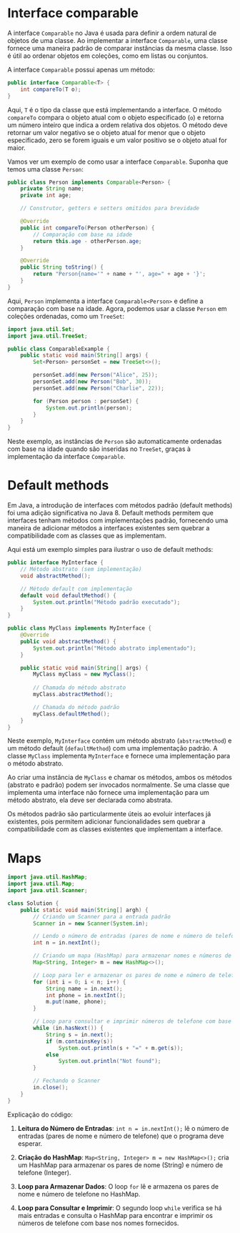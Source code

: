 # Interface comparable

A interface `Comparable` no Java é usada para definir a ordem natural de objetos de uma classe. Ao implementar a interface `Comparable`, uma classe fornece uma maneira padrão de comparar instâncias da mesma classe. Isso é útil ao ordenar objetos em coleções, como em listas ou conjuntos.

A interface `Comparable` possui apenas um método:

```java
public interface Comparable<T> {
    int compareTo(T o);
}
```

Aqui, `T` é o tipo da classe que está implementando a interface. O método `compareTo` compara o objeto atual com o objeto especificado (`o`) e retorna um número inteiro que indica a ordem relativa dos objetos. O método deve retornar um valor negativo se o objeto atual for menor que o objeto especificado, zero se forem iguais e um valor positivo se o objeto atual for maior.

Vamos ver um exemplo de como usar a interface `Comparable`. Suponha que temos uma classe `Person`:

```java
public class Person implements Comparable<Person> {
    private String name;
    private int age;

    // Construtor, getters e setters omitidos para brevidade

    @Override
    public int compareTo(Person otherPerson) {
        // Comparação com base na idade
        return this.age - otherPerson.age;
    }

    @Override
    public String toString() {
        return "Person{name='" + name + "', age=" + age + '}';
    }
}
```

Aqui, `Person` implementa a interface `Comparable<Person>` e define a comparação com base na idade. Agora, podemos usar a classe `Person` em coleções ordenadas, como um `TreeSet`:

```java
import java.util.Set;
import java.util.TreeSet;

public class ComparableExample {
    public static void main(String[] args) {
        Set<Person> personSet = new TreeSet<>();

        personSet.add(new Person("Alice", 25));
        personSet.add(new Person("Bob", 30));
        personSet.add(new Person("Charlie", 22));

        for (Person person : personSet) {
            System.out.println(person);
        }
    }
}
```

Neste exemplo, as instâncias de `Person` são automaticamente ordenadas com base na idade quando são inseridas no `TreeSet`, graças à implementação da interface `Comparable`.

# Default methods

Em Java, a introdução de interfaces com métodos padrão (default methods) foi uma adição significativa no Java 8. Default methods permitem que interfaces tenham métodos com implementações padrão, fornecendo uma maneira de adicionar métodos a interfaces existentes sem quebrar a compatibilidade com as classes que as implementam.

Aqui está um exemplo simples para ilustrar o uso de default methods:

```java
public interface MyInterface {
    // Método abstrato (sem implementação)
    void abstractMethod();

    // Método default com implementação
    default void defaultMethod() {
        System.out.println("Método padrão executado");
    }
}

public class MyClass implements MyInterface {
    @Override
    public void abstractMethod() {
        System.out.println("Método abstrato implementado");
    }

    public static void main(String[] args) {
        MyClass myClass = new MyClass();
        
        // Chamada do método abstrato
        myClass.abstractMethod();

        // Chamada do método padrão
        myClass.defaultMethod();
    }
}
```

Neste exemplo, `MyInterface` contém um método abstrato (`abstractMethod`) e um método default (`defaultMethod`) com uma implementação padrão. A classe `MyClass` implementa `MyInterface` e fornece uma implementação para o método abstrato.

Ao criar uma instância de `MyClass` e chamar os métodos, ambos os métodos (abstrato e padrão) podem ser invocados normalmente. Se uma classe que implementa uma interface não fornece uma implementação para um método abstrato, ela deve ser declarada como abstrata.

Os métodos padrão são particularmente úteis ao evoluir interfaces já existentes, pois permitem adicionar funcionalidades sem quebrar a compatibilidade com as classes existentes que implementam a interface.

# Maps


```java
import java.util.HashMap;
import java.util.Map;
import java.util.Scanner;

class Solution {
    public static void main(String[] argh) {
        // Criando um Scanner para a entrada padrão
        Scanner in = new Scanner(System.in);

        // Lendo o número de entradas (pares de nome e número de telefone)
        int n = in.nextInt();

        // Criando um mapa (HashMap) para armazenar nomes e números de telefone
        Map<String, Integer> m = new HashMap<>();

        // Loop para ler e armazenar os pares de nome e número de telefone no mapa
        for (int i = 0; i < n; i++) {
            String name = in.next();
            int phone = in.nextInt();
            m.put(name, phone);
        }

        // Loop para consultar e imprimir números de telefone com base nos nomes fornecidos
        while (in.hasNext()) {
            String s = in.next();
            if (m.containsKey(s))
                System.out.println(s + "=" + m.get(s));
            else
                System.out.println("Not found");
        }

        // Fechando o Scanner
        in.close();
    }
}
```

Explicação do código:

1. **Leitura do Número de Entradas**: `int n = in.nextInt();` lê o número de entradas (pares de nome e número de telefone) que o programa deve esperar.

2. **Criação do HashMap**: `Map<String, Integer> m = new HashMap<>();` cria um HashMap para armazenar os pares de nome (String) e número de telefone (Integer).

3. **Loop para Armazenar Dados**: O loop `for` lê e armazena os pares de nome e número de telefone no HashMap.

4. **Loop para Consultar e Imprimir**: O segundo loop `while` verifica se há mais entradas e consulta o HashMap para encontrar e imprimir os números de telefone com base nos nomes fornecidos.



